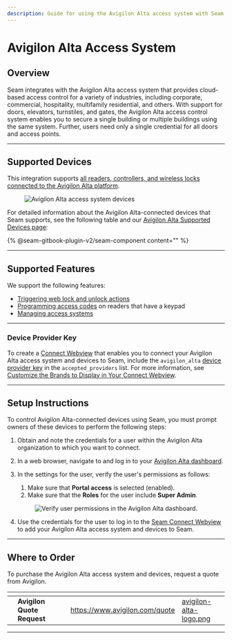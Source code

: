 ```yaml
---
description: Guide for using the Avigilon Alta access system with Seam
---
```


# Avigilon Alta Access System

## Overview

Seam integrates with the Avigilon Alta access system that provides cloud-based access control for a variety of industries, including corporate, commercial, hospitality, multifamily residential, and others. With support for doors, elevators, turnstiles, and gates, the Avigilon Alta access control system enables you to secure a single building or multiple buildings using the same system. Further, users need only a single credential for all doors and access points.

***

## Supported Devices

This integration supports [all readers, controllers, and wireless locks connected to the Avigilon Alta platform](https://www.avigilon.com/access-control/cloud).

<figure><img src="../.gitbook/assets/avigilon-alta-acs-devices.png" alt="Avigilon Alta access system devices"><figcaption></figcaption></figure>

For detailed information about the Avigilon Alta-connected devices that Seam supports, see the following table and our [Avigilon Alta Supported Devices page](https://www.seam.co/manufacturers/avigilon-alta):

{% @seam-gitbook-plugin-v2/seam-component content="<seam-supported-device-table
  endpoint="https://connect.getseam.com"
  publishable-key="seam_pk1J0Bgui_oYEuzDhOqUzSBkrPmrNsUuKL"
  user-identifier-key="c6e74334-eb31-4719-b679-d84cf1c07d9c"
  manufacturers='["Avigilon"]'
/>" %}

***

## Supported Features

We support the following features:

* [Triggering web lock and unlock actions](../products/smart-locks/lock-and-unlock.md)
* [Programming access codes](../products/smart-locks/access-codes/) on readers that have a keypad
* [Managing access systems](../products/access-systems/)

***

### Device Provider Key

To create a [Connect Webview](../core-concepts/connect-webviews/) that enables you to connect your Avigilon Alta access system and devices to Seam, include the `avigilon_alta` [device provider key](../api-clients/connect_webviews/#device-provider-keys) in the `accepted_providers` list. For more information, see [Customize the Brands to Display in Your Connect Webview](../core-concepts/connect-webviews/customizing-connect-webviews.md#customize-the-brands-to-display-in-your-connect-webviews).

***

## Setup Instructions

To control Avigilon Alta-connected devices using Seam, you must prompt owners of these devices to perform the following steps:

1. Obtain and note the credentials for a user within the Avigilon Alta organization to which you want to connect.
2. In a web browser, navigate to and log in to your [Avigilon Alta dashboard](https://control.openpath.com/login).
3.  In the settings for the user, verify the user's permissions as follows:

    1. Make sure that **Portal access** is selected (enabled).
    2. Make sure that the **Roles** for the user include **Super Admin**.

    <figure><img src="../.gitbook/assets/avigilon-alta-user-permissions.png" alt="Verify user permissions in the Avigilon Alta dashboard."><figcaption></figcaption></figure>
4. Use the credentials for the user to log in to the [Seam Connect Webview](../core-concepts/connect-webviews/) to add your Avigilon Alta access system and devices to Seam.

***

## Where to Order

To purchase the Avigilon Alta access system and devices, request a quote from Avigilon.

<table data-view="cards"><thead><tr><th></th><th></th><th></th><th data-hidden data-card-target data-type="content-ref"></th><th data-hidden data-card-cover data-type="files"></th></tr></thead><tbody><tr><td></td><td><strong>Avigilon Quote Request</strong></td><td></td><td><a href="https://www.avigilon.com/quote">https://www.avigilon.com/quote</a></td><td><a href="../.gitbook/assets/avigilon-alta-logo.png">avigilon-alta-logo.png</a></td></tr></tbody></table>

***
